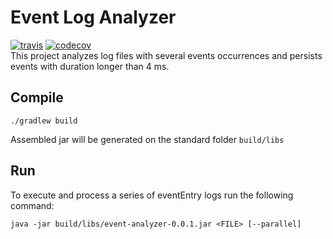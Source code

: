 # Event Log Analyzer
[![travis](https://api.travis-ci.org/llicursi/eventEntry-analyzer.svg?branch=main)](https://travis-ci.org/llicursi/eventEntry-analyzer)
[![codecov](https://codecov.io/gh/llicursi/eventEntry-analyzer/branch/main/graph/badge.svg)](https://codecov.io/gh/llicursi/eventEntry-analyzer)    
This project analyzes log files with several events occurrences and persists events with duration longer than 4 ms.

## Compile
```
./gradlew build
```
Assembled jar will be generated on the standard folder `build/libs`

## Run 
To execute and process a series of eventEntry logs run the following command:
```
java -jar build/libs/event-analyzer-0.0.1.jar <FILE> [--parallel]
```
